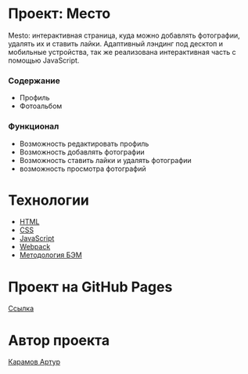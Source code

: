 # Проект: Место
Mesto: интерактивная страница, куда можно добавлять фотографии, удалять их и ставить лайки.
Адаптивный лэндинг под десктоп и мобильные устройства, так же реализована интерактивная часть с помощью JavaScript.

### Содержание
* Профиль
* Фотоальбом

### Функционал
* Возможность редактировать профиль
* Возможность добавлять фотографии
* Возможность ставить лайки и удалять фотографии
* возможность просмотра фотографий

# Технологии
- [HTML](https://ru.wikipedia.org/wiki/HTML)
- [CSS](https://ru.wikipedia.org/wiki/CSS)
- [JavaScript](https://developer.mozilla.org/ru/docs/Web/JavaScript)
- [Webpack](https://webpack.js.org/)
- [Методология БЭМ](https://ru.bem.info/methodology/)

# Проект на GitHub Pages
[Ссылка](https://arturkaramov.github.io/mesto-project/)

# Автор проекта
[Карамов Артур](https://github.com/ArturKaramov)
